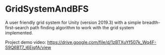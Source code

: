 # GridSystemAndBFS
A user friendly grid system for Unity (version 2019.3) with a simple breadth-first-search path finding algorithm to work with the grid system implemented.

Project demo video:
https://drive.google.com/file/d/1zBTXuYf507k_Wq4F-S9Q6BT7_i6EjqfA/view
